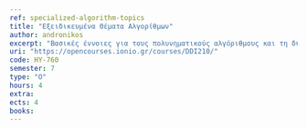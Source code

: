 ```yaml
---
ref: specialized-algorithm-topics
title: "Εξειδικευμένα Θέματα Αλγορίθμων"
author: andronikos
excerpt: "Βασικές έννοιες για τους πολυνηματικούς αλγόριθμους και τη δυναμική πολυνημάτωση. Η πολυνηματική εκδοχή του αλγόριθμου Merge Sort. Εισαγωγή στο γραμμικό προγραμματισμό. Αναγωγή προβλημάτων σε γραμμικά προγράμματα. Ο αλγόριθμος Simplex. Η έννοια της δυϊκότητας στον γραμμικό προγραμματισμό. Παίγνια μηδενικού αθροίσματος. Ο διακριτός και ο ταχύς μετασχηματισμός Fourier. Στοιχειώδεις αριθμοθεωρητικοί αλγόριθμοι. Ο αλγόριθμος του μέγιστου κοινού διαιρέτη. Αριθμητική υπολοίπων. Το κρυπτοσύστημα δημόσιου κλειδιού RSA. Τυχαιοποιημένοι αλγόριθμοι. Εισαγωγή στους προσεγγιστικούς αλγόριθμους."
uri: "https://opencourses.ionio.gr/courses/DDI210/"
code: HY-760
semester: 7
type: "O"
hours: 4
extra:
ects: 4
books: 
---
```

